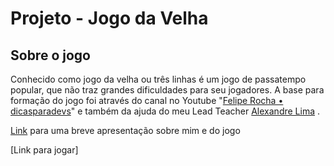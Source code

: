 # Projeto - Jogo da Velha

## Sobre o jogo

Conhecido como jogo da velha ou três linhas é um jogo de passatempo popular, que não traz grandes dificuldades para seu jogadores. A base para formação do jogo foi através do canal no Youtube "[Felipe Rocha • dicasparadevs](https://www.youtube.com/@dicasparadevs)" e também da ajuda do meu Lead Teacher [Alexandre Lima](https://github.com/alexandreatlima) .

[Link](https://docs.google.com/presentation/d/1mHD5CbFdd-ptTpcAY4vbpXexqjolMTuJbBe9q1svjS4/edit?usp=sharing) para uma breve apresentação sobre mim e do jogo

[Link para jogar]